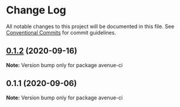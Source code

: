 # Change Log

All notable changes to this project will be documented in this file.
See [Conventional Commits](https://conventionalcommits.org) for commit guidelines.

## [0.1.2](https://github.com/Robbie-Cook/gatsby-sites/compare/avenue-ci@0.1.1...avenue-ci@0.1.2) (2020-09-16)

**Note:** Version bump only for package avenue-ci





## 0.1.1 (2020-09-06)

**Note:** Version bump only for package avenue-ci
